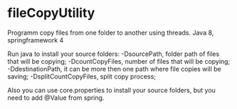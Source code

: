 # fileCopyUtility
Programm copy files from one folder to another using threads.
Java 8, springframework 4

Run java to install  your source folders:
 -DsourcePath, folder path of files that will be copying;
 -DcountCopyFiles, number of files that will be copying;
 -DdestinationPath, it can be more then one path where file copies will be saving;
 -DsplitCountCopyFiles, split copy process;

Also you can use core.properties to install your source folders, but you need to add @Value from spring.
